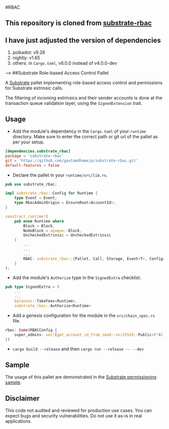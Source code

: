 #RBAC

## This repository is cloned from [substrate-rbac](https://github.com/gautamdhameja/substrate-rbac)
## I have just adjusted the version of dependencies
1. polkadot: v9.26
2. nightly: v1.65
3. others: in `Cargo.toml`, v6.0.0 instead of v4.0.0-dev

-->
##Substrate Role-based Access Control Pallet

A [Substrate](https://github.com/paritytech/substrate) pallet implementing role-based access control and permissions for Substrate extrinsic calls.

The filtering of incoming extrinsics and their sender accounts is done at the transaction queue validation layer, using the `SignedExtension` trait.

## Usage

* Add the module's dependency in the `Cargo.toml` of your `runtime` directory. Make sure to enter the correct path or git url of the pallet as per your setup.

```toml
[dependencies.substrate_rbac]
package = 'substrate-rbac'
git = 'https://github.com/gautamdhameja/substrate-rbac.git'
default-features = false
```

* Declare the pallet in your `runtime/src/lib.rs`.

```rust
pub use substrate_rbac;

impl substrate_rbac::Config for Runtime {
    type Event = Event;
    type RbacAdminOrigin = EnsureRoot<AccountId>;
}

construct_runtime!(
    pub enum Runtime where
        Block = Block,
        NodeBlock = opaque::Block,
        UncheckedExtrinsic = UncheckedExtrinsic
    {
        ...
        ...
        ...
        RBAC: substrate_rbac::{Pallet, Call, Storage, Event<T>, Config<T>},
    }
);
```

* Add the module's `Authorize` type in the `SignedExtra` checklist.

```rust
pub type SignedExtra = (
    ...
    ...
    balances::TakeFees<Runtime>,
    substrate_rbac::Authorize<Runtime>
```

* Add a genesis configuration for the module in the `src/chain_spec.rs` file.

```rust
rbac: Some(RBACConfig {
	super_admins: vec![get_account_id_from_seed::<sr25519::Public>("Alice")]
})
```

* `cargo build --release` and then `cargo run --release -- --dev`

## Sample

The usage of this pallet are demonstrated in the [Substrate permissioning sample](https://github.com/gautamdhameja/substrate-permissioning).

## Disclaimer

This code not audited and reviewed for production use cases. You can expect bugs and security vulnerabilities. Do not use it as-is in real applications.
